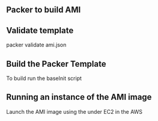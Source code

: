 ## Packer to build AMI

## Validate template
packer validate ami.json

## Build the Packer Template
To build run the baseInit script


## Running an instance of the AMI image
Launch the AMI image using the under EC2 in the AWS
